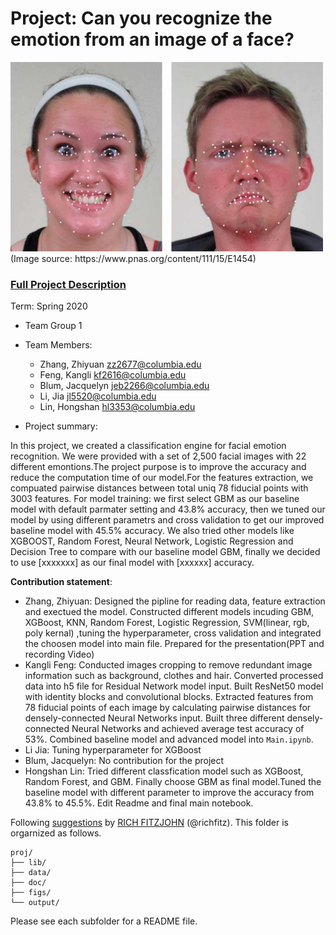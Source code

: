 # Project: Can you recognize the emotion from an image of a face? 
<img src="figs/CE.jpg" alt="Compound Emotions" width="500"/>
(Image source: https://www.pnas.org/content/111/15/E1454)

### [Full Project Description](doc/project3_desc.md)

Term: Spring 2020



+ Team Group 1

+ Team Members: 
    +  Zhang, Zhiyuan zz2677@columbia.edu
    + Feng, Kangli kf2616@columbia.edu
    + Blum, Jacquelyn jeb2266@columbia.edu
    + Li, Jia jl5520@columbia.edu
    + Lin, Hongshan hl3353@columbia.edu
 
 
+ Project summary:  

In this project, we created a classification engine for facial emotion recognition. 
We were provided with a set of 2,500 facial images with 22 different emontions.The project purpose is to improve the accuracy and reduce the computation time of our model.For the features extraction, we compuated pairwise distances between total uniq 78 fiducial points with 3003 features. For model training: we first select GBM as our baseline model with default parmater setting and 43.8% accuracy, then we tuned our model by using different parametrs and cross validation to get our improved baseline model with 45.5% accuracy. We also tried other models like XGBOOST, Random Forest, Neural Network, Logistic Regression and Decision Tree to compare with our baseline model GBM, finally we decided to use [xxxxxxx] as our final model with [xxxxxx] accuracy. 

	
**Contribution statement**: 
+ Zhang, Zhiyuan: Designed the pipline for reading data, feature extraction and exectued the model. Constructed different models incuding GBM, XGBoost, KNN, Random Forest, Logistic Regression, SVM(linear, rgb, poly kernal) ,tuning the hyperparameter, cross validation and integrated the choosen model into main file. Prepared for the presentation(PPT and recording Video)
+ Kangli Feng: Conducted images cropping  to remove redundant image information such as background, clothes and hair. Converted processed data into h5 file for Residual Network model input. Built ResNet50 model with identity blocks and convolutional blocks. Extracted features from 78 fiducial points of each image by calculating pairwise distances for densely-connected Neural Networks input. Built three different densely-connected Neural Networks and achieved average test accuracy of 53%. Combined baseline model and advanced model into `Main.ipynb`.
+ Li Jia: Tuning hyperparameter for XGBoost
+ Blum, Jacquelyn: No contribution for the project
+ Hongshan Lin: Tried different classfication model such as XGBoost, Random Forest, and GBM. Finally choose GBM as final model.Tuned the baseline model with different parameter to improve the accuracy from 43.8% to 45.5%. Edit Readme and final main notebook.


Following [suggestions](http://nicercode.github.io/blog/2013-04-05-projects/) by [RICH FITZJOHN](http://nicercode.github.io/about/#Team) (@richfitz). This folder is orgarnized as follows.

```
proj/
├── lib/
├── data/
├── doc/
├── figs/
└── output/
```

Please see each subfolder for a README file.
